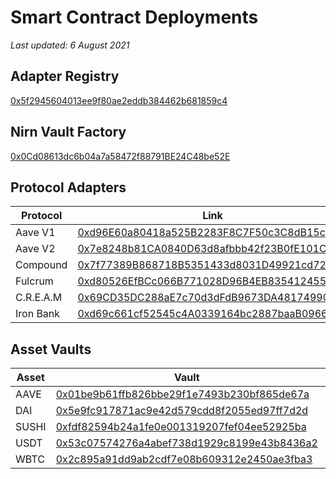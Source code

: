 # Smart Contract Deployments

*Last updated: 6 August 2021*

## Adapter Registry

[0x5f2945604013ee9f80ae2eddb384462b681859c4](https://etherscan.io/address/0x5f2945604013ee9f80ae2eddb384462b681859c4#code)

## Nirn Vault Factory

[0x0Cd08613dc6b04a7a58472f88791BE24C48be52E](https://etherscan.io/address/0x0Cd08613dc6b04a7a58472f88791BE24C48be52E#code)

## Protocol Adapters

| Protocol      | Link |
| ----------- | ----------- |
| Aave V1 | [0xd96E60a80418a525B2283F8C7F50c3C8dB15c402](https://etherscan.io/address/0xd96E60a80418a525B2283F8C7F50c3C8dB15c402#code) |
| Aave V2 | [0x7e8248b81CA0840D63d8afbbb42f23B0fE101CBf](https://etherscan.io/address/0x7e8248b81CA0840D63d8afbbb42f23B0fE101CBf#code) |
| Compound | [0x7f77389B868718B5351433d8031D49921cd72acE](https://etherscan.io/address/0x7f77389B868718B5351433d8031D49921cd72acE#code) |
| Fulcrum | [0xd80526EfBCc066B771028D96B4EB8354124556e4](https://etherscan.io/address/0xd80526EfBCc066B771028D96B4EB8354124556e4#code) |
| C.R.E.A.M | [0x69CD35DC288aE7c70d3dFdB9673DA48174990FE3](https://etherscan.io/address/0x69CD35DC288aE7c70d3dFdB9673DA48174990FE3#code) |
| Iron Bank | [0xd69c661cf52545c4A0339164bc2887baaB09664d](https://etherscan.io/address/0xd69c661cf52545c4A0339164bc2887baaB09664d#code) |

## Asset Vaults

| Asset | Vault | Underlying |
| ----- | ---- | ---- |
| AAVE | [0x01be9b61ffb826bbe29f1e7493b230bf865de67a](https://etherscan.io/address/0x01be9b61ffb826bbe29f1e7493b230bf865de67a#code) | [0x7fc66500c84a76ad7e9c93437bfc5ac33e2ddae9](https://etherscan.io/address/0x7fc66500c84a76ad7e9c93437bfc5ac33e2ddae9) |
| DAI  | [0x5e9fc917871ac9e42d579cdd8f2055ed97ff7d2d](https://etherscan.io/address/0x5e9fc917871ac9e42d579cdd8f2055ed97ff7d2d#code) | [0x6b175474e89094c44da98b954eedeac495271d0f](https://etherscan.io/address/0x6b175474e89094c44da98b954eedeac495271d0f) |
| SUSHI | [0xfdf82594b24a1fe0e001319207fef04ee52925ba](https://etherscan.io/address/0xfdf82594b24a1fe0e001319207fef04ee52925ba#code) | [0x6b3595068778dd592e39a122f4f5a5cf09c90fe2](https://etherscan.io/address/0x6b3595068778dd592e39a122f4f5a5cf09c90fe2) |
| USDT | [0x53c07574276a4abef738d1929c8199e43b8436a2](https://etherscan.io/address/0x53c07574276a4abef738d1929c8199e43b8436a2#code) | [0xdac17f958d2ee523a2206206994597c13d831ec7](https://etherscan.io/address/0xdac17f958d2ee523a2206206994597c13d831ec7) |
| WBTC | [0x2c895a91dd9ab2cdf7e08b609312e2450ae3fba3](https://etherscan.io/address/0x2c895a91dd9ab2cdf7e08b609312e2450ae3fba3#code) | [0x2260fac5e5542a773aa44fbcfedf7c193bc2c599](https://etherscan.io/address/0x2260fac5e5542a773aa44fbcfedf7c193bc2c599) |